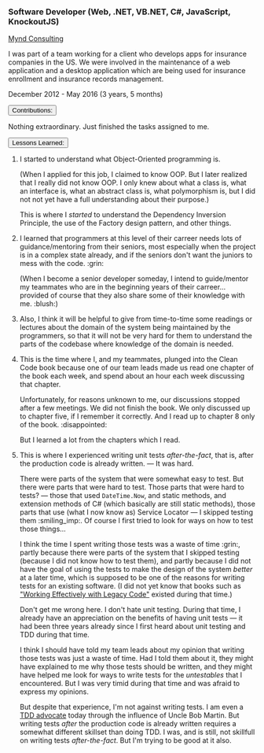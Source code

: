 <div class="d-flex flex-column flex-md-row justify-content-between">
    <div class="flex-grow-1">
        <h3 class="mb-0">Software Developer (Web, .NET, VB.NET, C#, JavaScript, KnockoutJS)</h3>
        <div class="subheading mb-3">
            <a href="http://www.myndconsulting.com/">Mynd Consulting</a>
        </div>
        <p>
            I was part of a team working for a client who develops apps for insurance companies in the US. We were involved in the maintenance of a web application and a desktop application which are being used for insurance enrollment and insurance records management.
        </p>
    </div>
    <div class="flex-shrink-0"><span class="text-primary">December 2012 - May 2016 (3 years, 5 months)</span></div>
</div>


<div class="accordion mb-5 mt-2" id="experience-2-mynd-accordion">
    <div class="card">
        <div class="card-header p-0" id="experience-2-mynd-heading-contributions">
            <p class="mb-0">
                <button class="btn btn-link btn-block text-left  collapsed" type="button" data-toggle="collapse" data-target="#experience-2-mynd-collapse-contributions" aria-expanded="true" aria-controls="experience-2-mynd-collapse-contributions">
                Contributions:
                </button>
            </p>
        </div>
        <div id="experience-2-mynd-collapse-contributions" class="collapse" aria-labelledby="experience-2-mynd-heading-contributions" data-parent="#experience-2-mynd-accordion">
            <div class="card-body">
                Nothing extraordinary. Just finished the tasks assigned to me.
            </div>
        </div>
    </div>
    <div class="card">
        <div class="card-header p-0" id="experience-2-mynd-heading-lessons-learned">
	        <p class="mb-0">
	            <button class="btn btn-link btn-block text-left  collapsed" type="button" data-toggle="collapse" data-target="#experience-2-mynd-collapse-lessons-learned" aria-expanded="false" aria-controls="experience-2-mynd-collapse-lessons-learned">
	            Lessons Learned:
	            </button>
	        </p>
        </div>
        <div id="experience-2-mynd-collapse-lessons-learned" class="collapse" aria-labelledby="experience-2-mynd-heading-lessons-learned" data-parent="#experience-2-mynd-accordion">
	        <div class="card-body col-md-9">
                <div class="pr-3 border-right border-light">
                    <ol>
                        <li> 
                            <p>
                                I started to understand what Object-Oriented programming is.
                            </p>
                            <p>
                                (When I applied for this job, I claimed to know OOP. But I later realized that I really did not know OOP. I only knew about what a class is, what an interface is, what an abstract class is, what polymorphism is, but I did not not yet have a full understanding about their purpose.)
                            </p>
                            <p>
                                This is where I <em>started</em> to understand the Dependency Inversion Principle, the use of the Factory design pattern, and other things.
                            </p>
                        </li>
                        <li> 
                            <p>
                                I learned that programmers at this level of their carreer needs lots of guidance/mentoring from their seniors, most especially when the project is in a complex state already, and if the seniors don't want the juniors to mess with the code. :grin:
                            </p>
                            <p>
                                (When I become a senior developer someday, I intend to guide/mentor my teammates who are in the beginning years of their carreer... provided of course that they also share some of their knowledge with me. :blush:)
                            </p>
                        </li>
                        <li>
                            <p>
                                Also, I think it will be helpful to give from time-to-time some readings or lectures about the domain of the system being maintained by the programmers, so that it will not be very hard for them to understand the parts of the codebase where knowledge of the domain is needed.
                            </p>
                        </li>
                        <li>
                            <p>
                                This is the time where I, and my teammates, plunged into the Clean Code book because one of our team leads made us read one chapter of the book each week, and spend about an hour each week discussing that chapter.
                            </p>
                            <p>
                                Unfortunately, for reasons unknown to me, our discussions stopped after a few meetings. We did not finish the book. We only discussed up to chapter five, if I remember it correctly. And I read up to chapter 8 only of the book. :disappointed:
                            </p>
                            <p>
                                But I learned a lot from the chapters which I read.
                            </p>
                        </li>
                        <li>
                            <p>
                                This is where I experienced writing unit tests <em>after-the-fact</em>, that is, after the production code is already written. — It was hard.
                            </p>
                            <p>
                                There were parts of the system that were somewhat easy to test. But there were parts that were hard to test. Those parts that were hard to tests? — those that used <code>DateTime.Now</code>, and static methods, and extension methods of C# (which basically are still static methods), those parts that use (what I now know as) Service Locator — I skipped testing them :smiling_imp:. Of course I first tried to look for ways on how to test those things... 
                                <!--
                                I remember even trying to read "The Art of Unit Testing" to help myself with the task (I did not finish the book of course. I read only the first few chapters. :grin:)
                                -->
                            </p>
                            <p>
                                I think the time I spent writing those tests was a waste of time :grin:, partly because there were parts of the system that I skipped testing (because I did not know how to test them), and partly because I did not have the goal of using the tests to make the design of the system <em>better</em> at a later time, which is supposed to be one of the reasons for writing tests for an existing software. (I did not yet know that books such as <a href="https://www.bookdepository.com/Working-Effectively-with-Legacy-Code-Michael-Feathers/9780131177055?a_aid=jflaga">"Working Effectively with Legacy Code"</a> existed during that time.)
                            </p>
                            <p>
                                Don't get me wrong here. I don't hate unit testing. During that time, I already have an appreciation on the benefits of having unit tests — it had been three years already since I first heard about unit testing and TDD during that time.
                            </p>
                            <p>
                                I think I should have told my team leads about my opinion that writing those tests was just a waste of time. Had I told them about it, they might have explained to me why those tests should be written, and they might have helped me look for ways to write tests for the <em>untestables</em> that I encountered. But I was very timid during that time and was afraid to express my opinions.
                            </p>
                            <p>
                                But despite that experience, I'm not against writing tests. I am even a <a href="/memorabilia/quotes/tdd/">TDD advocate</a> today through the influence of Uncle Bob Martin. But writing tests <em>after</em> the production code is already written requires a somewhat different skillset than doing TDD. I was, and is still, not skillfull on writing tests <em>after-the-fact</em>. But I'm trying to be good at it also.
                            </p>
                        </li>
                    </ol>
	            </div>
	        </div>
        </div>
    </div>
</div>